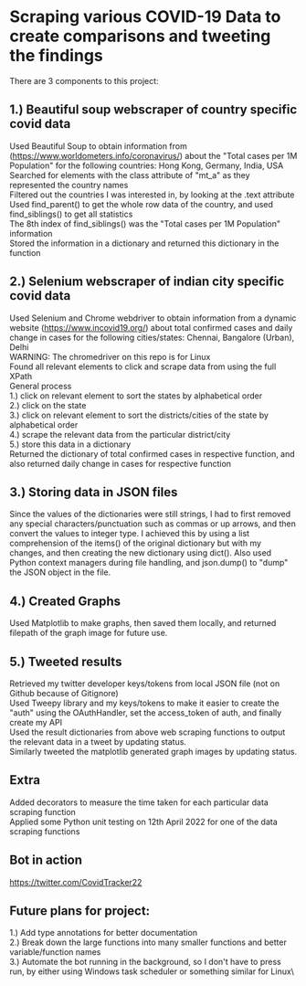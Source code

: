 # Scraping various COVID-19 Data to create comparisons and tweeting the findings

There are 3 components to this project:

## 1.) Beautiful soup webscraper of country specific covid data
Used Beautiful Soup to obtain information from (https://www.worldometers.info/coronavirus/) about the "Total cases per 1M Population" for the following countries: Hong Kong, Germany, India, USA\
Searched for elements with the class attribute of "mt_a" as they represented the country names\
Filtered out the countries I was interested in, by looking at the .text attribute\
Used find_parent() to get the whole row data of the country, and used find_siblings() to get all statistics\
The 8th index of find_siblings() was the "Total cases per 1M Population" information\
Stored the information in a dictionary and returned this dictionary in the function 

## 2.) Selenium webscraper of indian city specific covid data
Used Selenium and Chrome webdriver to obtain information from a dynamic website (https://www.incovid19.org/) about total confirmed cases and daily change in cases for the following cities/states:
Chennai, Bangalore (Urban), Delhi\
WARNING: The chromedriver on this repo is for Linux\
Found all relevant elements to click and scrape data from using the full XPath \
General process\
1.) click on relevant element to sort the states by alphabetical order\
2.) click on the state\
3.) click on relevant element to sort the districts/cities of the state by alphabetical order\
4.) scrape the relevant data from the particular district/city\
5.) store this data in a dictionary\
Returned the dictionary of total confirmed cases in respective function, and also returned daily change in cases for respective function

## 3.) Storing data in JSON files
Since the values of the dictionaries were still strings, I had to first removed any special characters/punctuation such as commas or up arrows, and then convert the values to integer type. I achieved this by using a list comprehension of the items() of the original dictionary but with my changes, and then creating the new dictionary using dict(). Also used Python context managers during file handling, and json.dump() to "dump" the JSON object in the file. 

## 4.) Created Graphs
Used Matplotlib to make graphs, then saved them locally, and returned filepath of the graph image for future use. 


## 5.) Tweeted results
Retrieved my twitter developer keys/tokens from local JSON file (not on Github because of Gitignore)\
Used Tweepy library and my keys/tokens to make it easier to create the "auth" using the OAuthHandler, set the access_token of auth, and finally create my API\
Used the result dictionaries from above web scraping functions to output the relevant data in a tweet by updating status.\
Similarly tweeted the matplotlib generated graph images by updating status. 


## Extra
Added decorators to measure the time taken for each particular data scraping function\
Applied some Python unit testing on 12th April 2022 for one of the data scraping functions


## Bot in action
https://twitter.com/CovidTracker22

## Future plans for project:
1.) Add type annotations for better documentation\
2.) Break down the large functions into many smaller functions and better variable/function names\
3.) Automate the bot running in the background, so I don't have to press run, by either using Windows task scheduler or something similar for Linux\
